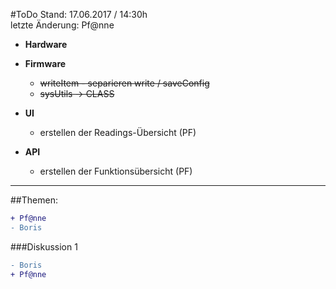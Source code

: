 #ToDo
Stand: 17.06.2017 / 14:30h  
letzte Änderung: Pf@nne

- **Hardware**
  
- **Firmware**
  - ~~writeItem - separieren write / saveConfig~~
  - ~~sysUtils -> CLASS~~

- **UI**
  - erstellen der Readings-Übersicht (PF)
  
- **API**
  - erstellen der Funktionsübersicht (PF)
 

  
***
##Themen:
```diff
+ Pf@nne
- Boris
```
  
###Diskussion 1
```diff
- Boris
+ Pf@nne
```
